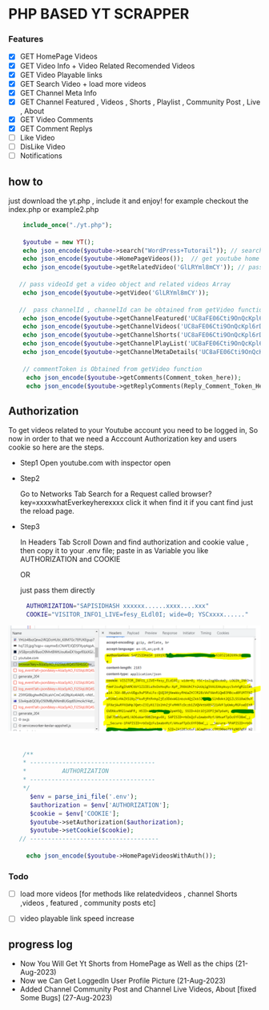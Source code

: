# PHP BASED YT SCRAPPER

### Features
- [x]  GET HomePage Videos
- [x]  GET Video Info + Video Related Recomended Videos
- [x]  GET Video Playable links
- [x]  GET Search Video + load more videos
- [x]  GET Channel Meta Info
- [x]  GET Channel Featured , Videos , Shorts  , Playlist , Community Post , Live , About
- [x]  GET Video Comments
- [x]  GET Comment Replys
- [ ]  Like Video
- [ ]  DisLike Video
- [ ]  Notifications

## how to
 just download the yt.php , include it and enjoy!
 for example checkout the index.php or example2.php

```Php
    include_once("./yt.php");

    $youtube = new YT();      
    echo json_encode($youtube->search("WordPress+Tutorail")); // search query with '+' sign no space
    echo json_encode($youtube->HomePageVideos());  // get youtube home page Array
    echo json_encode($youtube->getRelatedVideo('GlLRYml8mCY')); // pass videoId get an array of videos
  
   // pass videoId get a video object and related videos Array
    echo json_encode($youtube->getVideo('GlLRYml8mCY'));  
  
   //  pass channelId , channelId can be obtained from getVideo function in video object 
    echo json_encode($youtube->getChannelFeatured('UC8aFE06Cti9OnQcKpl6rDvQ'));
    echo json_encode($youtube->getChannelVideos('UC8aFE06Cti9OnQcKpl6rDvQ'));
    echo json_encode($youtube->getChannelShorts('UC8aFE06Cti9OnQcKpl6rDvQ'));
    echo json_encode($youtube->getChannelPlayList('UC8aFE06Cti9OnQcKpl6rDvQ'));
    echo json_encode($youtube->getChannelMetaDetails('UC8aFE06Cti9OnQcKpl6rDvQ'));

    // commentToken is Obtained from getVideo function
     echo json_encode($youtube->getComments(Comment_token_here));
     echo json_encode($youtube->getReplyComments(Reply_Comment_Token_Here));


```


## Authorization
  
  To get videos related to your Youtube account you need to be logged in,
  So now in order to that we need a Acccount Authorization key and users cookie
  so here are the steps.

  - Step1
   Open youtube.com with inspector open

  - Step2 

    Go to Networks Tab Search for a Request called browser?key=xxxxwhatEverkeyherexxxx
    click it when find it if you cant find just the reload page.

  - Step3

    In Headers Tab Scroll Down and find authorization and cookie value , then copy it 
    to your .env file;
    paste in as Variable you like AUTHORIZATION and COOKIE

    OR 

    just pass them directly

```Bash
     AUTHORIZATION="SAPISIDHASH xxxxxx......xxxx....xxx"
     COOKIE="VISITOR_INFO1_LIVE=fesy_ELdl0I; wide=0; YSCxxxx......"  
```

 <img  src="HowTogetAuth.PNG" >   

 ```Php
 
     /**
     * -----------------------------------
     *          AUTHORIZATION
     * -----------------------------------
     */
       $env = parse_ini_file('.env');
       $authorization = $env['AUTHORIZATION'];
       $cookie = $env['COOKIE'];
       $youtube->setAuthorization($authorization);
       $youtube->setCookie($cookie);
    // ------------------------------------

      echo json_encode($youtube->HomePageVideosWithAuth());

 ```



### Todo
 - [ ]  load more videos [for methods like relatedvideos , channel Shorts ,videos , featured , community posts etc]
 - [ ]  video playable link speed increase


## progress log
  - Now You Will Get Yt Shorts from HomePage as Well as the chips (21-Aug-2023)
  - Now we Can Get LoggedIn User Profile Picture (21-Aug-2023)
  - Added Channel Community Post and Channel Live Videos, About [fixed Some Bugs] (27-Aug-2023)